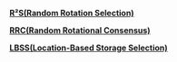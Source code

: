 [**R²S(Random Rotation Selection)**](r2s.md)

[**RRC(Random Rotational Consensus)**](rrc.md)

[**LBSS(Location-Based Storage Selection)**](lbss.md)

